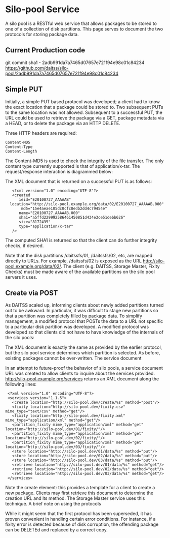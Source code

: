 Silo-pool  Service
==========================
A silo pool is a RESTful web service that allows packages to be stored to one of a collection of disk partitions. This page serves to document the two protocols for storing package data.

Current Production code
-----------------------
git commit sha1 - 2adb991da7a7465d07657e721f94e98c01c84234
https://github.com/daitss/silo-pool/2adb991da7a7465d07657e721f94e98c01c84234

Simple PUT
---------

Initially, a simple PUT based protocol was developed; a client had to know the exact location that a package could be stored to. Two subsequent PUTs to the same location was not allowed. Subsequent to a successful PUT, the URL could be used to retrieve the package via a GET, package metadata via a HEAD, or to delete the package via an HTTP DELETE.

Three HTTP headers are required:


    Content-MD5
    Content-Type
    Content-Length

The Content-MD5 is used to check the integrity of the file transfer. The only content type currently supported is that of application/x-tar. The request/response interaction is diagrammed below:

The XML document that is returned on a successful PUT is as follows:


       <?xml version="1.0" encoding="UTF-8"?>
       <created 
	      ieid="E20100727_AAAAAB"   
	  location="http://silo-pool.example.org/data/02/E20100727_AAAAAB.000" 
	       md5="15e4aeae105dc0cfc8edb2dd4c79454e" 
	      name="E20100727_AAAAAB.000" 
	      sha1="a5ffd229992586461450851d434e3ce51debb626" 
	      size="8172435" 
	      type="application/x-tar"
       />

The computed SHA1 is returned so that the client can do further integrity checks, if desired.

Note that the disk partitions /daitssfs/01, /daitssfs/02, etc, are mapped directly to URLs. For example, /daitssfs/02 is exposed as the URL http://silo-pool.example.org/data/02/. The client (e.g. DAITSS, Storage Master, Fixity Checks) must be made aware of the available partitions on the silo pool servers it uses.

Create via POST
--------------
As DAITSS scaled up, informing clients about newly added partitions turned out to be awkward. In particular, it was difficult to stage new partitions so that a partition was completely filled by package data. To simplify management, a modified protocol that POSTs the data to a URL not specific to a particular disk partition was developed. A modified protocol was developed so that clients did not have to have knowledge of the internals of the silo pools:

The XML document is exactly the same as provided by the earlier protocol, but the silo pool service determines which partition is selected. As before, existing packages cannot be over-written.
The service document

In an attempt to future-proof the behavior of silo pools, a service document URL was created to allow clients to inquire about the services provided. http://silo-pool.example.org/services returns an XML document along the following lines:


     <?xml version="1.0" encoding="UTF-8"?>
     <services version="1.1.5">
       <create location="http://silo-pool.dev/create/%s" method="post"/>
       <fixity location="http://silo-pool.dev/fixity.csv" mime_type="text/csv" method="get"/>
       <fixity location="http://silo-pool.dev/fixity.xml" mime_type="application/xml" method="get"/>
       <partition_fixity mime_type="application/xml" method="get" location="http://silo-pool.dev/01/fixity/"/>
       <partition_fixity mime_type="application/xml" method="get" location="http://silo-pool.dev/02/fixity/"/>
       <partition_fixity mime_type="application/xml" method="get" location="http://silo-pool.dev/03/fixity/"/>
       <store location="http://silo-pool.dev/01/data/%s" method="put"/>
       <store location="http://silo-pool.dev/02/data/%s" method="put"/>
       <store location="http://silo-pool.dev/03/data/%s" method="put"/>
       <retrieve location="http://silo-pool.dev/01/data/%s" method="get"/>
       <retrieve location="http://silo-pool.dev/02/data/%s" method="get"/>
       <retrieve location="http://silo-pool.dev/03/data/%s" method="get"/>
     </services>  

Note the create element: this provides a template for a client to create a new package. Clients may first retrieve this document to determine the creation URL and its method. The Storage Master service uses this technique.
A brief note on using the protocols

While it might seem that the first protocol has been superseded, it has proven convenient in handling certain error conditions. For instance, if a fixity error is detected because of disk corruption, the offending package can be DELETEd and replaced by a correct copy.
